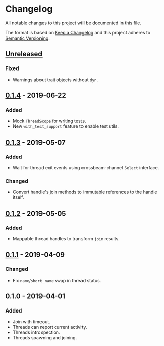 # Changelog
All notable changes to this project will be documented in this file.

The format is based on [Keep a Changelog](http://keepachangelog.com/en/1.0.0/)
and this project adheres to [Semantic Versioning](http://semver.org/spec/v2.0.0.html).

## [Unreleased]
### Fixed
- Warnings about trait objects without `dyn`.

## [0.1.4] - 2019-06-22
### Added
- Mock `ThreadScope` for writing tests.
- New `with_test_support` feature to enable test utils.

## [0.1.3] - 2019-05-07
### Added
- Wait for thread exit events using crossbeam-channel `Select` interface.

### Changed
- Convert handle's join methods to immutable references to the handle itself.

## [0.1.2] - 2019-05-05
### Added
- Mappable thread handles to transform `join` results.

## [0.1.1] - 2019-04-09
### Changed
- Fix `name`/`short_name` swap in thread status.

## 0.1.0 - 2019-04-01
### Added
- Join with timeout.
- Threads can report current activity.
- Threads introspection.
- Threads spawning and joining.


[Unreleased]: https://github.com/stefano-pogliani/humthreads/compare/v0.1.4...HEAD
[0.1.4]: https://github.com/stefano-pogliani/humthreads/compare/v0.1.3...v0.1.4
[0.1.3]: https://github.com/stefano-pogliani/humthreads/compare/v0.1.2...v0.1.3
[0.1.2]: https://github.com/stefano-pogliani/humthreads/compare/v0.1.1...v0.1.2
[0.1.1]: https://github.com/stefano-pogliani/humthreads/compare/v0.1.0...v0.1.1
